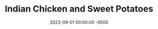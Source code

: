 ---
layout: post
title:  "Indian Chicken and Sweet Potatoes"
date:   2023-09-01 00:00:00 -0500
categories:
- Recipes
- Chicken
permalink: /recipes/indian-chicken
image: /assets/Food/Chicken/Indian/indian.jpg
ing: indian-ing
facts: indian-facts
section1: Chicken
start2: Sweet potato, washed
section2: Potatoes
start3: 
section3: 
start4: 
section4: 
start5: 
section5: 
Prep: 15
Rest: 
Cook: 60
Source1: https://mealprepmanual.com/hidden-vegetable-butter-chicken/
Source2: 
whisk: https://s.samsungfood.com/YU6d0
tags: 
- breast
- cutlet
- roast
- spice
- turmeric
- yogurt
- marinade
- orange
Description: This recipe utilizes a yogurt marinade with some Indian spices to give this very simple orange looking chicken its great flavor. I've paired it with roasted sweet potatoes to keep it color consistent, but swap in any other vegetable or side that you desire
Instructions: 
- Preheat the oven to 400F, and line 2 large baking sheets with parchment paper (one for the chicken, the other for the potatoes)<br><br>

- Wash and cut the sweet potatoes into a medium dice. Add to a bowl, and toss with the seasonings (salsa, hot sauce, oil, minced garlic, grated cheese, chili powder, pepper, onion powder, and salt)<br><br>

- Transfer to a large baking sheet lined with parchment paper. Bake at 400F for about 45 minutes to an hour, or until the outsides are crispy, the insides are soft, and they are browned to your liking<br><br>

- Meanwhile, prepare the chicken. In a large bowl, mix together the yogurt, oil, minced garlic, and spices (cumin, paprika, tumeric, garlic and onion powder, ginger, salt, and cayenne)<br><br>

- Trim excess fat off the chicken and add to the bowl. Mix to coat<br><br>

- Transfer the chicken to a pan. Optionally, you can marinate the chicken for a few hours in the bowl, or on the pan<br><br>

- Bake at 400F for 12-14 minutes, or until the chicken just reaches 165F. Flip about halfway through. Start the chicken so that way it finishes at the same time as the potatoes
---